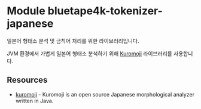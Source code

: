 # Module bluetape4k-tokenizer-japanese

일본어 형태소 분석 및 금칙어 처리를 위한 라이브러리입니다.

JVM 환경에서 가볍게 일본어 형태소 분석하기 위해 [Kuromoji](https://github.com/atilika/kuromoji) 라이브러리를 사용합니다.

## Resources

* [kuromoji](https://www.atilika.org/) - Kuromoji is an open source Japanese morphological analyzer written in Java.
